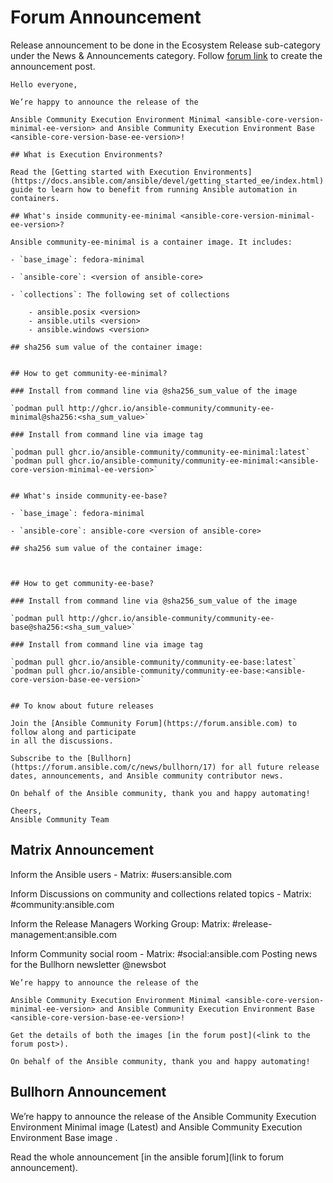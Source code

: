 # Forum Announcement

Release announcement to be done in the  Ecosystem Release sub-category under the News & Announcements category. Follow [forum link](https://forum.ansible.com/c/news/releases/18) to create the announcement post.

```
Hello everyone,

We’re happy to announce the release of the

Ansible Community Execution Environment Minimal <ansible-core-version-minimal-ee-version> and Ansible Community Execution Environment Base <ansible-core-version-base-ee-version>!

## What is Execution Environments?

Read the [Getting started with Execution Environments](https://docs.ansible.com/ansible/devel/getting_started_ee/index.html) guide to learn how to benefit from running Ansible automation in containers.

## What's inside community-ee-minimal <ansible-core-version-minimal-ee-version>?

Ansible community-ee-minimal is a container image. It includes:

- `base_image`: fedora-minimal

- `ansible-core`: <version of ansible-core>

- `collections`: The following set of collections

    - ansible.posix <version>
    - ansible.utils <version>
    - ansible.windows <version>

## sha256 sum value of the container image:


## How to get community-ee-minimal?

### Install from command line via @sha256_sum_value of the image

`podman pull http://ghcr.io/ansible-community/community-ee-minimal@sha256:<sha_sum_value>`

### Install from command line via image tag

`podman pull ghcr.io/ansible-community/community-ee-minimal:latest`
`podman pull ghcr.io/ansible-community/community-ee-minimal:<ansible-core-version-minimal-ee-version>`


## What's inside community-ee-base?

- `base_image`: fedora-minimal

- `ansible-core`: ansible-core <version of ansible-core>

## sha256 sum value of the container image:



## How to get community-ee-base?

### Install from command line via @sha256_sum_value of the image

`podman pull http://ghcr.io/ansible-community/community-ee-base@sha256:<sha_sum_value>`

### Install from command line via image tag

`podman pull ghcr.io/ansible-community/community-ee-base:latest`
`podman pull ghcr.io/ansible-community/community-ee-base:<ansible-core-version-base-ee-version>`


## To know about future releases

Join the [Ansible Community Forum](https://forum.ansible.com) to follow along and participate
in all the discussions.

Subscribe to the [Bullhorn](https://forum.ansible.com/c/news/bullhorn/17) for all future release dates, announcements, and Ansible community contributor news.

On behalf of the Ansible community, thank you and happy automating!

Cheers,
Ansible Community Team

```

## Matrix Announcement

Inform the Ansible users - Matrix: #users:ansible.com

Inform Discussions on community and collections related topics - Matrix: #community:ansible.com

Inform the Release Managers Working Group: Matrix: #release-management:ansible.com

Inform Community social room - Matrix: #social:ansible.com
Posting news for the Bullhorn newsletter @newsbot


```
We’re happy to announce the release of the

Ansible Community Execution Environment Minimal <ansible-core-version-minimal-ee-version> and Ansible Community Execution Environment Base <ansible-core-version-base-ee-version>!

Get the details of both the images [in the forum post](<link to the forum post>).

On behalf of the Ansible community, thank you and happy automating!

```


## Bullhorn Announcement
We’re happy to announce the release of the Ansible Community Execution Environment Minimal image <version> (Latest) and Ansible Community Execution Environment Base image <version>.

Read the whole announcement [in the ansible forum](link to forum announcement).

